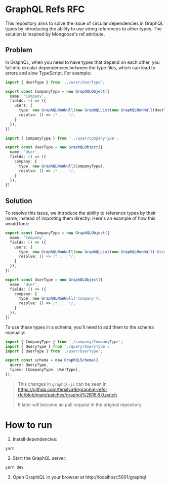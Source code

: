 # GraphQL Refs RFC

This repository aims to solve the issue of circular dependencies in GraphQL types by introducing the ability to use string references to other types. The solution is inspired by Mongoose's ref attribute.

## Problem

In GraphQL, when you need to have types that depend on each other, you fall into circular dependencies between the type files, which can lead to errors and slow TypeScript. For example:

```ts
import { UserType } from '../user/UserType';

export const CompanyType = new GraphQLObject({
  name: 'Company',
  fields: () => ({
    users: {
      type: new GraphQLNonNull(new GraphQLList(new GraphQLNonNull(UserType))),
      resolve: () => /* ... */,
    }
  }),
})
```

```ts
import { CompanyType } from '../user/CompanyType';

export const UserType = new GraphQLObject({
  name: 'User',
  fields: () => ({
    company: {
      type: new GraphQLNonNull(CompanyType),
      resolve: () => /* ... */,
    }
  }),
})
```

## Solution

To resolve this issue, we introduce the ability to reference types by their name, instead of importing them directly. Here's an example of how this would look:

```ts
export const CompanyType = new GraphQLObject({
  name: 'Company',
  fields: () => ({
    users: {
      type: new GraphQLNonNull(new GraphQLList(new GraphQLNonNull('User'))),
      resolve: () => /* ... */,
    }
  }),
})
```

```ts
export const UserType = new GraphQLObject({
  name: 'User',
  fields: () => ({
    company: {
      type: new GraphQLNonNull('Company'),
      resolve: () => /* ... */,
    }
  }),
})
```

To use these types in a schema, you'll need to add them to the schema manually:

```ts
import { CompanyType } from './company/CompanyType';
import { QueryType } from './query/QueryType';
import { UserType } from './user/UserType';

export const schema = new GraphQLSchema({
  query: QueryType,
  types: [CompanyType, UserType],
});
```

> This changes in `graphql-js` can be seen in https://github.com/fersilva16/graphql-refs-rfc/blob/main/patches/graphql%2B16.6.0.patch
>
> It later will become an pull request in the original repository

# How to run

1. Install dependencies:

```sh
yarn
```

2. Start the GraphQL server:

```sh
yarn dev
```

3. Open GraphiQL in your browser at http://localhost:5001/graphql
